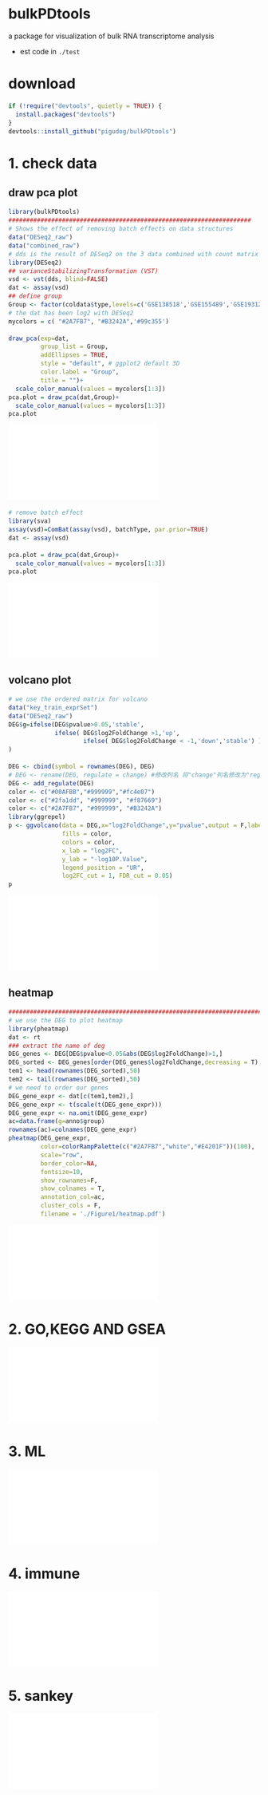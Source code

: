 # bulkPDtools
 a package for visualization of bulk RNA transcriptome analysis
 - est code in `./test`

# download
```r
if (!require("devtools", quietly = TRUE)) {
  install.packages("devtools")
}
devtools::install_github("pigudog/bulkPDtools")
```
# 1. check data
## draw pca plot
```r
library(bulkPDtools)
####################################################################
# Shows the effect of removing batch effects on data structures
data("DESeq2_raw")
data("combined_raw")
# dds is the result of DESeq2 on the 3 data combined with count matrix
library(DESeq2)
## varianceStabilizingTransformation (VST)
vsd <- vst(dds, blind=FALSE)
dat <- assay(vsd)
## define group
Group <- factor(coldata$type,levels=c('GSE138518','GSE155489','GSE193123'))
# the dat has been log2 with DESeq2
mycolors = c( "#2A7FB7", "#B3242A",'#99c355')

draw_pca(exp=dat,
         group_list = Group,
         addEllipses = TRUE,
         style = "default", # ggplot2 default 3D
         color.label = "Group",
         title = "")+
  scale_color_manual(values = mycolors[1:3])
pca.plot = draw_pca(dat,Group)+
  scale_color_manual(values = mycolors[1:3])
pca.plot
```
![](test/Figure1/scatterplot.pdf)

```r
# remove batch effect
library(sva)
assay(vsd)=ComBat(assay(vsd), batchType, par.prior=TRUE)
dat <- assay(vsd)

pca.plot = draw_pca(dat,Group)+
  scale_color_manual(values = mycolors[1:3])
pca.plot
```
![](test/Figure1/ellipse.pdf)


## volcano plot
```r
# we use the ordered matrix for volcano
data("key_train_exprSet")
data("DESeq2_raw")
DEG$g=ifelse(DEG$pvalue>0.05,'stable',
             ifelse( DEG$log2FoldChange >1,'up',
                     ifelse( DEG$log2FoldChange < -1,'down','stable') )
)

DEG <- cbind(symbol = rownames(DEG), DEG)
# DEG <- rename(DEG, regulate = change) #修改列名 将"change"列名修改为"regulate"
DEG <- add_regulate(DEG)
color <- c("#00AFBB","#999999","#fc4e07")
color <- c("#2fa1dd", "#999999", "#f87669")
color <- c("#2A7FB7", "#999999", "#B3242A")
library(ggrepel)
p <- ggvolcano(data = DEG,x="log2FoldChange",y="pvalue",output = F,label = "symbol",
               fills = color,
               colors = color,
               x_lab = "log2FC",
               y_lab = "-log10P.Value",
               legend_position = "UR",
               log2FC_cut = 1, FDR_cut = 0.05)
p

```
![](test/Figure1/volcano.pdf)
## heatmap
```r
########################################################################
# we use the DEG to plot heatmap
library(pheatmap)
dat <- rt
### extract the name of deg
DEG_genes <- DEG[DEG$pvalue<0.05&abs(DEG$log2FoldChange)>1,]
DEG_sorted <- DEG_genes[order(DEG_genes$log2FoldChange,decreasing = T), ]
tem1 <- head(rownames(DEG_sorted),50)
tem2 <- tail(rownames(DEG_sorted),50)
# we need to order our genes
DEG_gene_expr <- dat[c(tem1,tem2),]
DEG_gene_expr <- t(scale(t(DEG_gene_expr)))
DEG_gene_expr <- na.omit(DEG_gene_expr)
ac=data.frame(g=anno$group)
rownames(ac)=colnames(DEG_gene_expr)
pheatmap(DEG_gene_expr,
         color=colorRampPalette(c("#2A7FB7","white","#E4201F"))(100),
         scale="row",
         border_color=NA,
         fontsize=10,
         show_rownames=F,
         show_colnames = T,
         annotation_col=ac,
         cluster_cols = F,
         filename = './Figure1/heatmap.pdf')
```
![](test/Figure1/heatmap.pdf)


# 2. GO,KEGG AND GSEA
![](test/Figure2/GSEA_0030595.pdf)
# 3. ML
![](test/Figure4/train_combined.pdf)
# 4. immune
![](test/Figure5/corHeatmap.pdf)


# 5. sankey
![](test/Figure7/ggalluvial_pcos.pdf)
